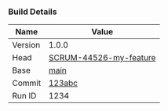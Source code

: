 <h3>Build Details</h3>

| Name     |       Value      |
|----------|------------------|
| Version  | 1.0.0 |
| Head     | [SCRUM-44526-my-feature](https://github.com/greggbjensen/prdeploy-example-repo/tree/SCRUM-44526-my-feature) |
| Base     | [main](https://github.com/greggbjensen/prdeploy-example-repo/tree/main) |
| Commit   | [123abc](https://github.com/greggbjensen/prdeploy-example-repo/commit/123abc) |
| Run ID   | 1234   |

